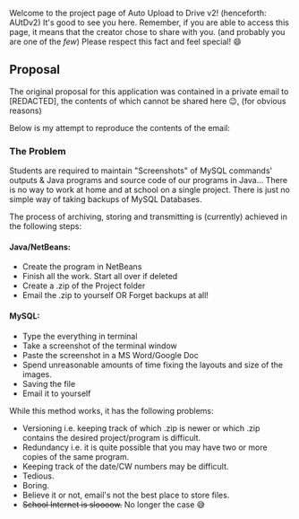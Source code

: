 Welcome to the project page of Auto Upload to Drive v2! (henceforth: AUtDv2) 
It's good to see you here. Remember, if you are able to access this page, 
it means that the creator chose to share with you. (and probably you are one of 
the *few*) Please respect this fact and feel special! :smile:

Proposal
--------
The original proposal for this application was contained
in a private email to [REDACTED], the contents of which cannot be shared here
:wink:, (for obvious reasons)

Below is my attempt to reproduce the contents of the email:

### The Problem
Students are required to maintain "Screenshots" of MySQL commands' outputs & Java programs and source code of our programs in Java...
There is no way to work at home and at school on a single project.
There is just no simple way of taking backups of MySQL Databases.

The process of archiving, storing and transmitting is (currently) achieved in 
the following steps:

#### Java/NetBeans:

 - Create the program in NetBeans 
 - Finish all the work. Start all over if deleted
 - Create a .zip of the Project folder 
 - Email the .zip to yourself 
 OR
Forget backups at all!

#### MySQL: 

 - Type the everything in terminal
 - Take a screenshot of the terminal window 
 - Paste the screenshot in a MS Word/Google Doc
 - Spend unreasonable amounts of time fixing the layouts and size of the
   images. 
 - Saving the file 
 - Email it to yourself

While this method works, it has the following problems:

 - Versioning i.e. keeping track of which .zip is newer or which .zip contains 
 the desired project/program is difficult.
 - Redundancy i.e. it is quite possible that you may have two or more copies of 
 the same program.
 - Keeping track of the date/CW numbers may be difficult.
 - Tedious.
 - Boring. 
 - Believe it or not, email's not the best place to store files.
 - ~~School Internet is sloooow.~~ No longer the case :sweat_smile:

